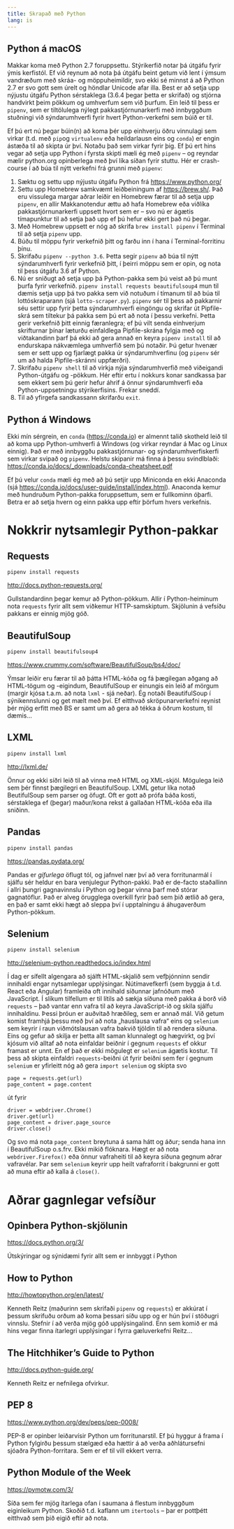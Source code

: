```yaml
---
title: Skrapað með Python
lang: is
---
```


Python á macOS
--------------

Makkar koma með Python 2.7 foruppsettu. Stýrikerfið notar þá útgáfu fyrir ýmis kerfistól. Ef við reynum að nota þá útgáfu beint getum við lent í ýmsum vandræðum með skráa- og möppuheimildir, svo ekki sé minnst á að Python 2.7 er svo gott sem úrelt og höndlar Unicode afar illa. Best er að setja upp nýjustu útgáfu Python sérstaklega (3.6.4 þegar þetta er skrifað) og stjórna handvirkt þeim pökkum og umhverfum sem við þurfum. Ein leið til þess er `pipenv`, sem er tiltölulega nýlegt pakkastjórnunarkerfi með innbyggðum stuðningi við sýndarumhverfi fyrir hvert Python-verkefni sem búið er til.

Ef þú ert nú þegar búin(n) að koma þér upp einhverju öðru vinnulagi sem virkar (t.d. með `pip`og `virtualenv` eða heildarlausn eins og `conda`) er engin ástæða til að skipta úr því. Notaðu það sem virkar fyrir þig. Ef þú ert hins vegar að setja upp Python í fyrsta skipti mæli ég með `pipenv` – og reyndar mælir python.org opinberlega með því líka síðan fyrir stuttu. Hér er crash-course í að búa til nýtt verkefni frá grunni með `pipenv`:

1. Sæktu og settu upp nýjustu útgáfu Python frá <https://www.python.org/>
2. Settu upp Homebrew samkvæmt leiðbeiningum af <https://brew.sh/>. Það eru vissulega margar aðrar leiðir en Homebrew færar til að setja upp `pipenv`, en allir Makkanotendur ættu að hafa Homebrew eða viðlíka pakkastjórnunarkerfi uppsett hvort sem er – svo nú er ágætis tímapunktur til að setja það upp ef þú hefur ekki gert það nú þegar.
3. Með Homebrew uppsett er nóg að skrifa `brew install pipenv` í Terminal til að setja `pipenv` upp.
4. Búðu til möppu fyrir verkefnið þitt og farðu inn í hana í Terminal-forritinu þínu.
5. Skrifaðu `pipenv --python 3.6`. Þetta segir `pipenv` að búa til nýtt sýndarumhverfi fyrir verkefnið þitt, í þeirri möppu sem er opin, og nota til þess útgáfu 3.6 af Python.
6. Nú er sniðugt að setja upp þá Python-pakka sem þú veist að þú munt þurfa fyrir verkefnið. `pipenv install requests beautifulsoup4` mun til dæmis setja upp þá tvo pakka sem við notuðum í tímanum til að búa til lottóskraparann (sjá `lotto-scraper.py`). `pipenv` sér til þess að pakkarnir séu settir upp fyrir þetta sýndarumhverfi eingöngu og skrifar út Pipfile-skrá sem tiltekur þá pakka sem þú ert að nota í þessu verkefni. Þetta gerir verkefnið þitt einnig færanlegra; ef þú vilt senda einhverjum skrifturnar þínar læturðu einfaldlega Pipfile-skrána fylgja með og viðtakandinn þarf þá ekki að gera annað en keyra `pipenv install` til að endurskapa nákvæmlega umhverfið sem þú notaðir. Þú getur hvenær sem er sett upp og fjarlægt pakka úr sýndarumhverfinu (og `pipenv` sér um að halda Pipfile-skránni uppfærðri).
7. Skrifaðu `pipenv shell` til að virkja nýja sýndarumhverfið með viðeigandi Python-útgáfu og -pökkum. Hér eftir ertu í nokkurs konar sandkassa þar sem ekkert sem þú gerir hefur áhrif á önnur sýndarumhverfi eða Python-uppsetningu stýrikerfisins. Frekar sneddí.
8. Til að yfirgefa sandkassann skrifarðu `exit`.

Python á Windows
----------------

Ekki mín sérgrein, en `conda` (<https://conda.io>) er almennt talið skotheld leið til að koma upp Python-umhverfi á Windows (og virkar reyndar á Mac og Linux einnig). Það er með innbyggðu pakkastjórnunar- og sýndarumhverfiskerfi sem virkar svipað og `pipenv`. Helstu skipanir má finna á þessu svindlblaði: <https://conda.io/docs/_downloads/conda-cheatsheet.pdf>

Ef þú velur `conda` mæli ég með að þú setjir upp Miniconda en ekki Anaconda (sjá <https://conda.io/docs/user-guide/install/index.html>). Anaconda kemur með hundruðum Python-pakka foruppsettum, sem er fullkominn óþarfi. Betra er að setja hvern og einn pakka upp eftir þörfum hvers verkefnis.


Nokkrir nytsamlegir Python-pakkar
=================================

Requests
--------
`pipenv install requests`

<http://docs.python-requests.org/>

Gullstandardinn þegar kemur að Python-pökkum. Allir í Python-heiminum nota `requests` fyrir allt sem viðkemur HTTP-samskiptum. Skjölunin á vefsíðu pakkans er einnig mjög góð.


BeautifulSoup
-------------
`pipenv install beautifulsoup4`

<https://www.crummy.com/software/BeautifulSoup/bs4/doc/>

Ýmsar leiðir eru færar til að þátta HTML-kóða og fá þægilegan aðgang að HTML-tögum og -eigindum, BeautifulSoup er einungis ein leið af mörgum (margir kjósa t.a.m. að nota `lxml` - sjá neðar). Ég notaði BeautifulSoup í sýnikennslunni og get mælt með því. Ef eitthvað skröpunarverkefni reynist þér mjög erfitt með BS er samt um að gera að tékka á öðrum kostum, til dæmis...


LXML
----
`pipenv install lxml`

<http://lxml.de/>

Önnur og ekki síðri leið til að vinna með HTML og XML-skjöl. Mögulega leið sem þér finnst þægilegri en BeautifulSoup. LXML getur líka notað BeutifulSoup sem parser og öfugt. Oft er gott að prófa báða kosti, sérstaklega ef (þegar) maður/kona rekst á gallaðan HTML-kóða eða illa sniðinn.


Pandas
------
`pipenv install pandas`

<https://pandas.pydata.org/>

Pandas er _gífurlega_ öflugt tól, og jafnvel nær því að vera forritunarmál í sjálfu sér heldur en bara venjulegur Python-pakki. Það er de-facto staðallinn í allri þungri gagnavinnslu í Python og þegar vinna þarf með stórar gagnatöflur. Það er alveg örugglega overkill fyrir það sem þið ætlið að gera, en það er samt ekki hægt að sleppa því í upptalningu á áhugaverðum Python-pökkum.


Selenium
--------
`pipenv install selenium`

<http://selenium-python.readthedocs.io/index.html>

Í dag er sífellt algengara að sjálft HTML-skjalið sem vefþjónninn sendir innihaldi engar nytsamlegar upplýsingar. Nútímavefkerfi (sem byggja á t.d. React eða Angular) framleiða oft innihald síðunnar jafnóðum með JavaScript. Í slíkum tilfellum er til lítils að sækja síðuna með pakka á borð við `requests` – það vantar enn vafra til að keyra JavaScript-ið og skila sjálfu innihaldinu. Þessi þróun er auðvitað hræðileg, sem er annað mál. Við getum komist framhjá þessu með því að nota „hauslausa vafra“ eins og `selenium` sem keyrir í raun viðmótslausan vafra bakvið tjöldin til að rendera síðuna. Eins og gefur að skilja er þetta allt saman klunnalegt og hægvirkt, og því kjósum við alltaf að nota einfaldar beiðnir í gegnum `requests` ef okkur framast er unnt. En ef það er ekki mögulegt er `selenium` ágætis kostur. Til þess að skipta einfaldri `requests`-beiðni út fyrir beiðni sem fer í gegnum `selenium` er yfirleitt nóg að gera `import selenium` og skipta svo


```
page = requests.get(url)
page_content = page.content
```

út fyrir

```
driver = webdriver.Chrome()
driver.get(url)
page_content = driver.page_source
driver.close()
```

Og svo má nota `page_content` breytuna á sama hátt og áður; senda hana inn í BeautifulSoup o.s.frv. Ekki mikið flóknara. Hægt er að nota `webdriver.Firefox()` eða önnur vafraheiti til að keyra síðuna gegnum aðrar vafravélar. Þar sem `selenium` keyrir upp heilt vafraforrit í bakgrunni er gott að muna eftir að kalla á `close()`.


Aðrar gagnlegar vefsíður
========================

Opinbera Python-skjölunin
-------------------------
<https://docs.python.org/3/>

Útskýringar og sýnidæmi fyrir allt sem er innbyggt í Python


How to Python
-------------
<http://howtopython.org/en/latest/>

Kenneth Reitz (maðurinn sem skrifaði `pipenv` og `requests`) er akkúrat í þessum skrifuðu orðum að koma þessari síðu upp og er hún því í stöðugri vinnslu. Stefnir í að verða mjög góð upplýsingalind. Enn sem komið er má hins vegar finna ítarlegri upplýsingar í fyrra gæluverkefni Reitz...


The Hitchhiker’s Guide to Python
--------------------------------
<http://docs.python-guide.org/>

Kenneth Reitz er nefnilega ofvirkur.


PEP 8
-----
<https://www.python.org/dev/peps/pep-0008/>

PEP-8 er opinber leiðarvísir Python um forritunarstíl. Ef þú hyggur á frama í Python fylgirðu þessum stælgæd eða hættir á að verða aðhlátursefni sjóaðra Python-forritara. Sem er ef til vill ekkert verra.


Python Module of the Week
-------------------------
<https://pymotw.com/3/>

Síða sem fer mjög ítarlega ofan í saumana á flestum innbyggðum eiginleikum Python. Skoðið t.d. kaflann um `itertools` – þar er pottþétt eitthvað sem þið eigið eftir að nota.
